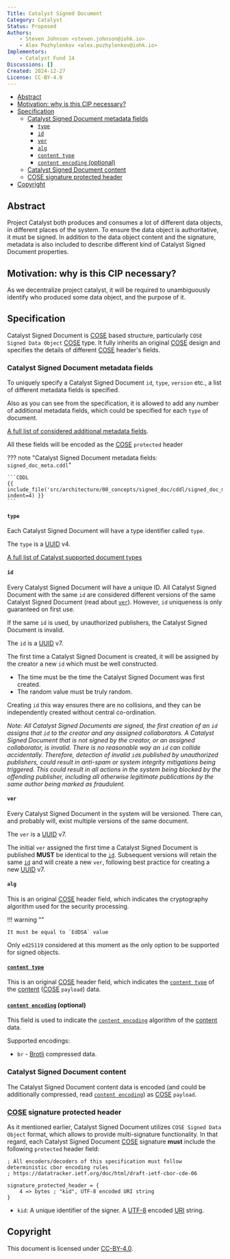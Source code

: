 ```yaml
---
Title: Catalyst Signed Document
Category: Catalyst
Status: Proposed
Authors:
    - Steven Johnson <steven.johnson@iohk.io>
    - Alex Pozhylenkov <alex.pozhylenkov@iohk.io>
Implementors:
    - Catalyst Fund 14
Discussions: []
Created: 2024-12-27
License: CC-BY-4.0
---
```


* [Abstract](#abstract)
* [Motivation: why is this CIP necessary?](#motivation-why-is-this-cip-necessary)
* [Specification](#specification)
  * [Catalyst Signed Document metadata fields](#catalyst-signed-document-metadata-fields)
    * [`type`](#type)
    * [`id`](#id)
    * [`ver`](#ver)
    * [`alg`](#alg)
    * [`content type`](#content-type)
    * [`content encoding` (optional)](#content-encoding-optional)
  * [Catalyst Signed Document content](#catalyst-signed-document-content)
  * [COSE signature protected header](#cose-signature-protected-header)
* [Copyright](#copyright)

## Abstract

Project Catalyst both produces and consumes a lot of different data objects,
in different places of the system.
To ensure the data object is authoritative, it must be signed.
In addition to the data object content and the signature, metadata is also included
to describe different kind of Catalyst Signed Document properties.

## Motivation: why is this CIP necessary?

As we decentralize project catalyst, it will be required to unambiguously identify who produced some
data object, and the purpose of it.

## Specification

Catalyst Signed Document is [COSE] based structure, particularly `COSE Signed Data Object` [COSE] type.
It fully inherits an original [COSE] design and specifies the details of different [COSE] header's fields.

### Catalyst Signed Document metadata fields

To uniquely specify a Catalyst Signed Document `id`, `type`, `version` etc.,
a list of different metadata fields is specified.

Also as you can see from the specification,
it is allowed to add any number of additional metadata fields, which could be specified for each `type` of document.

[A full list of considered additional metadata fields](./meta.md).

All these fields will be encoded as the [COSE] `protected` header

<!-- markdownlint-disable max-one-sentence-per-line code-block-style -->
??? note "Catalyst Signed Document metadata fields: `signed_doc_meta.cddl`"

    ```CDDL
    {{ include_file('src/architecture/08_concepts/signed_doc/cddl/signed_doc_meta.cddl', indent=4) }}
    ```
<!-- markdownlint-enable max-one-sentence-per-line code-block-style -->

#### `type`

Each Catalyst Signed Document will have a type identifier called `type`.

The `type` is a [UUID] v4.

[A full list of Catalyst supported document types](./types.md)

#### `id`

Every Catalyst Signed Document will have a unique ID.
All Catalyst Signed Document with the same `id` are considered different versions of the same Catalyst Signed Document
(read about [`ver`](#ver)).
However, `id` uniqueness is only guaranteed on first use.

If the same `id` is used, by unauthorized publishers, the Catalyst Signed Document is invalid.

The `id` is a [UUID] v7.

The first time a Catalyst Signed Document is created, it will be assigned by the creator a new `id` which must
be well constructed.

* The time must be the time the Catalyst Signed Document was first created.
* The random value must be truly random.

Creating `id` this way ensures there are no collisions, and they can be independently created without central co-ordination.

*Note: All Catalyst Signed Documents are signed,
the first creation of an `id` assigns that `id` to the creator and any assigned collaborators.
A Catalyst Signed Document that is not signed by the creator, or an assigned collaborator, is invalid.
There is no reasonable way an `id` can collide accidentally.
Therefore, detection of invalid `id`s published by unauthorized publishers, could result in anti-spam
or system integrity mitigations being triggered.
This could result in all actions in the system being blocked by the offending publisher,
including all otherwise legitimate publications by the same author being marked as fraudulent.*

#### `ver`

Every Catalyst Signed Document in the system will be versioned.
There can, and probably will, exist multiple versions of the same document.

The `ver` is a [UUID] v7.

The initial `ver` assigned the first time a Catalyst Signed Document is published **MUST** be identical to the [`id`](#id).
Subsequent versions will retain the same [`id`](#id) and will create a new `ver`,
following best practice for creating a new [UUID] v7.

#### `alg`

This is an original [COSE] header field,
which indicates the cryptography algorithm used for the security processing.

<!-- markdownlint-disable max-one-sentence-per-line -->
!!! warning ""

    It must be equal to `EdDSA` value
<!-- markdownlint-enable max-one-sentence-per-line -->

Only `ed25119` considered at this moment as the only option to be supported for signed objects.

#### [`content type`](https://developer.mozilla.org/en-US/docs/Web/HTTP/Headers/Content-Type)

This is an original [COSE] header field,
which indicates the [`content type`](https://developer.mozilla.org/en-US/docs/Web/HTTP/Headers/Content-Type)
of the [content](#catalyst-signed-document-content) ([COSE] `payload`) data.

#### [`content encoding`](https://developer.mozilla.org/en-US/docs/Web/HTTP/Headers/Content-Encoding) (optional)

This field is used to indicate the [`content encoding`](https://developer.mozilla.org/en-US/docs/Web/HTTP/Headers/Content-Encoding)
algorithm of the [content](#catalyst-signed-document-content) data.

Supported encodings:

* `br` - [Brotli] compressed data.

### Catalyst Signed Document content

The Catalyst Signed Document content data is encoded (and could be additionally compressed,
read [`content encoding`](#content-encoding-optional)) as [COSE] `payload`.

### [COSE] signature protected header

As it mentioned earlier, Catalyst Signed Document utilizes `COSE Signed Data Object` format,
which allows to provide multi-signature functionality.
In that regard,
each Catalyst Signed Document [COSE] signature **must** include the following `protected` header field:

<!-- markdownlint-disable code-block-style -->
```CDDL
; All encoders/decoders of this specification must follow deterministic cbor encoding rules
; https://datatracker.ietf.org/doc/html/draft-ietf-cbor-cde-06

signature_protected_header = {
    4 => bytes ; "kid", UTF-8 encoded URI string
}
```
<!-- markdownlint-enable code-block-style -->

* `kid`: A unique identifier of the signer.
  A [UTF-8] encoded [URI] string.

## Copyright

This document is licensed under [CC-BY-4.0](https://creativecommons.org/licenses/by/4.0/legalcode).

[Brotli]: https://datatracker.ietf.org/doc/html/rfc7932
[UTF-8]: https://datatracker.ietf.org/doc/html/rfc3629
[URI]: https://datatracker.ietf.org/doc/html/rfc3986
[COSE]: https://datatracker.ietf.org/doc/html/rfc9052
[UUID]: https://www.rfc-editor.org/rfc/rfc9562.html

